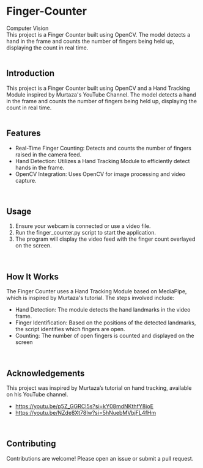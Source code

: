 # Finger-Counter
Computer Vision <br/>
This project is a Finger Counter built using OpenCV. The model detects a hand in the frame and counts the number of fingers being held up, displaying the count in real time. <br/>
<br/>

## Introduction
This project is a Finger Counter built using OpenCV and a Hand Tracking Module inspired by Murtaza's YouTube Channel. The model detects a hand in the frame and counts the number of fingers being held up, displaying the count in real time. <br/>
<br/>

## Features
* Real-Time Finger Counting: Detects and counts the number of fingers raised in the camera feed.
* Hand Detection: Utilizes a Hand Tracking Module to efficiently detect hands in the frame.
* OpenCV Integration: Uses OpenCV for image processing and video capture. <br/>
<br/>

## Usage
1. Ensure your webcam is connected or use a video file.
2. Run the finger_counter.py script to start the application.
3. The program will display the video feed with the finger count overlayed on the screen. <br/>
<br/>

## How It Works
The Finger Counter uses a Hand Tracking Module based on MediaPipe, which is inspired by Murtaza's tutorial. The steps involved include: <br/>
* Hand Detection: The module detects the hand landmarks in the video frame.
* Finger Identification: Based on the positions of the detected landmarks, the script identifies which fingers are open.
* Counting: The number of open fingers is counted and displayed on the screen <br/>
<br/>

## Acknowledgements
This project was inspired by Murtaza’s tutorial on hand tracking, available on his YouTube channel. <br/>
* https://youtu.be/p5Z_GGRCI5s?si=kY08mdNKthfY8ioE
* https://youtu.be/NZde8Xt78Iw?si=5hNuebMVbjFL4fHm <br/>
<br/>

## Contributing
Contributions are welcome! Please open an issue or submit a pull request.
